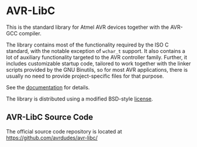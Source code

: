 # AVR-LibC

This is the standard library for Atmel AVR devices together with the
AVR-GCC compiler.

The library contains most of the functionality required by the ISO C
standard, with the notable exception of `wchar_t` support. It also
contains a lot of auxiliary functionality targeted to the AVR
controller family. Further, it includes customizable startup code,
tailored to work together with the linker scripts provided by the GNU
Binutils, so for most AVR applications, there is usually no need to
provide project-specific files for that purpose.

See the [documentation](https://www.nongnu.org/avr-libc/user-manual/)
for details.

The library is distributed using a modified BSD-style
[license](LICENSE).

## AVR-LibC Source Code

The official source code repository is located at
https://github.com/avrdudes/avr-libc/
